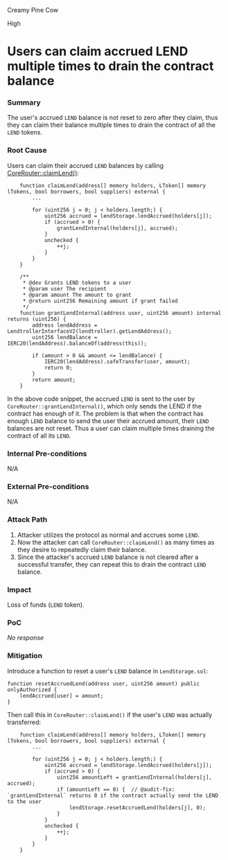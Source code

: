 Creamy Pine Cow

High

# Users can claim accrued LEND multiple times to drain the contract balance

### Summary

The user's accrued `LEND` balance is not reset to zero after they claim, thus they can claim their balance multiple times to drain the contract of all the `LEND` tokens.

### Root Cause

Users can claim their accrued `LEND` balances by calling [CoreRouter::claimLend()](https://github.com/sherlock-audit/2025-05-lend-audit-contest/blob/713372a1ccd8090ead836ca6b1acf92e97de4679/Lend-V2/src/LayerZero/CoreRouter.sol#L370-L408):

```solidity
    function claimLend(address[] memory holders, LToken[] memory lTokens, bool borrowers, bool suppliers) external {
        ...

        for (uint256 j = 0; j < holders.length;) {
            uint256 accrued = lendStorage.lendAccrued(holders[j]);
            if (accrued > 0) {
                grantLendInternal(holders[j], accrued);
            }
            unchecked {
                ++j;
            }
        }
    }

    /**
     * @dev Grants LEND tokens to a user
     * @param user The recipient
     * @param amount The amount to grant
     * @return uint256 Remaining amount if grant failed
     */
    function grantLendInternal(address user, uint256 amount) internal returns (uint256) {
        address lendAddress = LendtrollerInterfaceV2(lendtroller).getLendAddress();
        uint256 lendBalance = IERC20(lendAddress).balanceOf(address(this));

        if (amount > 0 && amount <= lendBalance) {
            IERC20(lendAddress).safeTransfer(user, amount);
            return 0;
        }
        return amount;
    }
```

In the above code snippet, the accrued `LEND` is sent to the user by `CoreRouter::grantLendInternal()`, which only sends the LEND if the contract has enough of it. The problem is that when the contract has enough `LEND` balance to send the user their accrued amount, their `LEND` balances are not reset. Thus a user can claim multiple times draining the contract of all its `LEND`.

### Internal Pre-conditions

N/A

### External Pre-conditions

N/A

### Attack Path

1. Attacker utilizes the protocol as normal and accrues some `LEND`.
2. Now the attacker can call `CoreRouter::claimLend()` as many times as they desire to repeatedly claim their balance.
3. Since the attacker's accrued `LEND` balance is not cleared after a successful transfer, they can repeat this to drain the contract `LEND` balance.

### Impact

Loss of funds (`LEND` token).

### PoC

_No response_

### Mitigation

Introduce a function to reset a user's `LEND` balance in `LendStorage.sol`:

```solidity
function resetAccruedLend(address user, uint256 amount) public onlyAuthorized {
    lendAccrued[user] = amount;
}
```

Then call this in `CoreRouter::claimLend()` if the user's `LEND` was actually transferred:

```solidity
    function claimLend(address[] memory holders, LToken[] memory lTokens, bool borrowers, bool suppliers) external {
        ...

        for (uint256 j = 0; j < holders.length;) {
            uint256 accrued = lendStorage.lendAccrued(holders[j]);
            if (accrued > 0) {
                uint256 amountLeft = grantLendInternal(holders[j], accrued);
                if (amountLeft == 0) {  // @audit-fix: `grantLendInternal` returns 0 if the contract actually send the LEND to the user
                    lendStorage.resetAccruedLend(holders[j], 0);
                }
            }
            unchecked {
                ++j;
            }
        }
    }
```